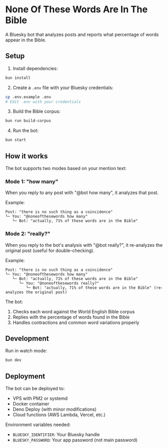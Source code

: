 # None Of These Words Are In The Bible

A Bluesky bot that analyzes posts and reports what percentage of words appear in the Bible.

## Setup

1. Install dependencies:
```bash
bun install
```

2. Create a `.env` file with your Bluesky credentials:
```bash
cp .env.example .env
# Edit .env with your credentials
```

3. Build the Bible corpus:
```bash
bun run build-corpus
```

4. Run the bot:
```bash
bun start
```

## How it works

The bot supports two modes based on your mention text:

### Mode 1: "how many"
When you reply to any post with "@bot how many", it analyzes that post.

Example:
```
Post: "there is no such thing as a coincidence"
└─ You: "@noneofthesewords how many"
   └─ Bot: "actually, 71% of these words are in the Bible"
```

### Mode 2: "really?"
When you reply to the bot's analysis with "@bot really?", it re-analyzes the original post (useful for double-checking).

Example:
```
Post: "there is no such thing as a coincidence"
└─ You: "@noneofthesewords how many"
   └─ Bot: "actually, 71% of these words are in the Bible"
      └─ You: "@noneofthesewords really?"
         └─ Bot: "actually, 71% of these words are in the Bible" (re-analyzes the original post)
```

The bot:
1. Checks each word against the World English Bible corpus
2. Replies with the percentage of words found in the Bible
3. Handles contractions and common word variations properly

## Development

Run in watch mode:
```bash
bun dev
```

## Deployment

The bot can be deployed to:
- VPS with PM2 or systemd
- Docker container
- Deno Deploy (with minor modifications)
- Cloud functions (AWS Lambda, Vercel, etc.)

Environment variables needed:
- `BLUESKY_IDENTIFIER`: Your Bluesky handle
- `BLUESKY_PASSWORD`: Your app password (not main password)
